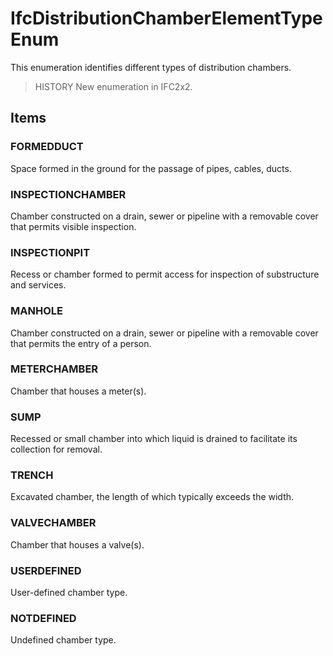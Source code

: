 # IfcDistributionChamberElementTypeEnum

This enumeration identifies different types of distribution chambers.
<!-- end of short definition -->


> HISTORY New enumeration in IFC2x2.

## Items

### FORMEDDUCT
Space formed in the ground for the passage of pipes, cables, ducts.

### INSPECTIONCHAMBER
Chamber constructed on a drain, sewer or pipeline with a removable cover that permits visible inspection.

### INSPECTIONPIT
Recess or chamber formed to permit access for inspection of substructure and services.

### MANHOLE
Chamber constructed on a drain, sewer or pipeline with a removable cover that permits the entry of a person.

### METERCHAMBER
Chamber that houses a meter(s).

### SUMP
Recessed or small chamber into which liquid is drained to facilitate its collection for removal.

### TRENCH
Excavated chamber, the length of which typically exceeds the width.

### VALVECHAMBER
Chamber that houses a valve(s).

### USERDEFINED
User-defined chamber type.

### NOTDEFINED
Undefined chamber type.
